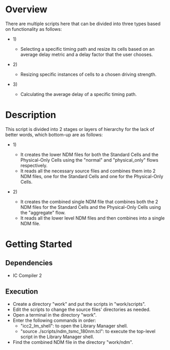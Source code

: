 # Overview
There are multiple scripts here that can be divided into three types based on functionality as follows:
* 1\)
    * Selecting a specific timing path and resize its cells based on an average delay metric and a delay factor that the user chooses.

* 2\)
    * Resizing specific instances of cells to a chosen driving strength.

* 3\)
    * Calculating the average delay of a specific timing path.

# Description
This script is divided into 2 stages or layers of hierarchy for the lack of better words, which bottom-up are as follows:
* 1\)
    * It creates the lower NDM files for both the Standard Cells and the Physical-Only Cells using the "normal" and "physical_only" flows respectively.
    * It reads all the necessary source files and combines them into 2 NDM files, one for the Standard Cells and one for the Physical-Only Cells.

* 2\)
    * It creates the combined single NDM file that combines both the 2 NDM files for the Standard Cells and the Physical-Only Cells using the "aggregate" flow.
    * It reads all the lower level NDM files and then combines into a single NDM file.

# Getting Started
## Dependencies
* IC Compiler 2

## Execution
* Create a directory "work" and put the scripts in "work/scripts".
* Edit the scripts to change the source files' directories as needed.
* Open a terminal in the directory "work".
* Enter the following commands in order:
    * "icc2_lm_shell":                          to open the Library Manager shell.
    * "source ./scripts/ndm_tsmc_180nm.tcl":    to execute the top-level script in the Library Manager shell.
* Find the combined NDM file in the directory "work/ndm".